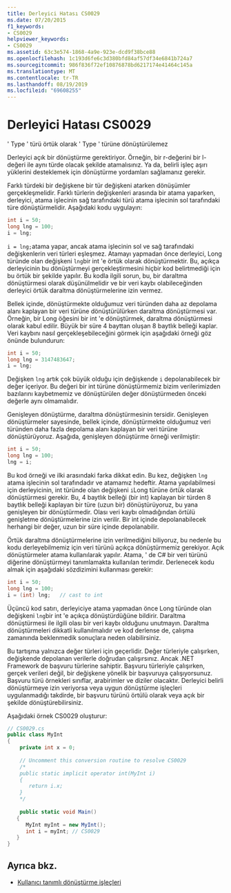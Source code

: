```yaml
---
title: Derleyici Hatası CS0029
ms.date: 07/20/2015
f1_keywords:
- CS0029
helpviewer_keywords:
- CS0029
ms.assetid: 63c3e574-1868-4a9e-923e-dcd9f38bce88
ms.openlocfilehash: 1c193d6fe6c3d380bfd84af57df34e6841b724a7
ms.sourcegitcommit: 986f836f72ef10876878bd6217174e41464c145a
ms.translationtype: MT
ms.contentlocale: tr-TR
ms.lasthandoff: 08/19/2019
ms.locfileid: "69608255"
---
```

# <a name="compiler-error-cs0029"></a>Derleyici Hatası CS0029

' Type ' türü örtük olarak ' Type ' türüne dönüştürülemez  
  
 Derleyici açık bir dönüştürme gerektiriyor. Örneğin, bir r-değerini bir l-değeri ile aynı türde olacak şekilde atamalısınız. Ya da, belirli işleç aşırı yüklerini desteklemek için dönüştürme yordamları sağlamanız gerekir.  
  
 Farklı türdeki bir değişkene bir tür değişkeni atarken dönüşümler gerçekleşmelidir. Farklı türlerin değişkenleri arasında bir atama yaparken, derleyici, atama işlecinin sağ tarafındaki türü atama işlecinin sol tarafındaki türe dönüştürmelidir. Aşağıdaki kodu uygulayın:  

```csharp
int i = 50;  
long lng = 100;  
i = lng;  
```

 `i = lng;`atama yapar, ancak atama işlecinin sol ve sağ tarafındaki değişkenlerin veri türleri eşleşmez. Atamayı yapmadan önce derleyici, Long türünde olan değişkeni `lng`bir int 'e örtük olarak dönüştürmektir. Bu, açıkça derleyicinin bu dönüştürmeyi gerçekleştirmesini hiçbir kod belirtmediği için bu örtük bir şekilde yapılır. Bu kodla ilgili sorun, bu, bir daraltma dönüştürmesi olarak düşünülmelidir ve bir veri kaybı olabileceğinden derleyici örtük daraltma dönüştürmelerine izin vermez.  
  
 Bellek içinde, dönüştürmekte olduğumuz veri türünden daha az depolama alanı kaplayan bir veri türüne dönüştürülürken daraltma dönüştürmesi var. Örneğin, bir Long öğesini bir int 'e dönüştürmek, daraltma dönüştürmesi olarak kabul edilir. Büyük bir süre 4 bayttan oluşan 8 baytlık belleği kaplar. Veri kaybını nasıl gerçekleşebileceğini görmek için aşağıdaki örneği göz önünde bulundurun:  

```csharp
int i = 50;  
long lng = 3147483647;  
i = lng;  
```

 Değişken `lng` artık çok büyük olduğu için değişkende `i` depolanabilecek bir değer içeriyor. Bu değeri bir int türüne dönüştürmemiz bizim verilerimizden bazılarını kaybetmemiz ve dönüştürülen değer dönüştürmeden önceki değerle aynı olmamalıdır.  
  
 Genişleyen dönüştürme, daraltma dönüştürmesinin tersidir. Genişleyen dönüştürmeler sayesinde, bellek içinde, dönüştürmekte olduğumuz veri türünden daha fazla depolama alanı kaplayan bir veri türüne dönüştürüyoruz. Aşağıda, genişleyen dönüştürme örneği verilmiştir:  

```csharp
int i = 50;  
long lng = 100;  
lng = i;  
```

 Bu kod örneği ve ilki arasındaki farka dikkat edin. Bu kez, değişken `lng` atama işlecinin sol tarafındadır ve atamamız hedeftir. Atama yapılabilmesi için derleyicinin, int türünde olan değişkeni `i`Long türüne örtük olarak dönüştürmesi gerekir. Bu, 4 baytlık belleği (bir int) kaplayan bir türden 8 baytlık belleği kaplayan bir türe (uzun bir) dönüştürüyoruz, bu yana genişleyen bir dönüştürmedir. Olası veri kaybı olmadığından örtülü genişletme dönüştürmelerine izin verilir. Bir int içinde depolanabilecek herhangi bir değer, uzun bir süre içinde depolanabilir.  
  
 Örtük daraltma dönüştürmelerine izin verilmediğini biliyoruz, bu nedenle bu kodu derleyebilmemiz için veri türünü açıkça dönüştürmemiz gerekiyor. Açık dönüştürmeler atama kullanılarak yapılır. Atama, ' de C# bir veri türünü diğerine dönüştürmeyi tanımlamakta kullanılan terimdir. Derlenecek kodu almak için aşağıdaki sözdizimini kullanması gerekir:  

```csharp
int i = 50;  
long lng = 100;  
i = (int) lng;   // cast to int  
```

 Üçüncü kod satırı, derleyiciye atama yapmadan önce Long türünde olan değişkeni `lng`bir int 'e açıkça dönüştürdüğüne bildirir. Daraltma dönüştürmesi ile ilgili olası bir veri kaybı olduğunu unutmayın. Daraltma dönüştürmeleri dikkatli kullanılmalıdır ve kod derlense de, çalışma zamanında beklenmedik sonuçlara neden olabilirsiniz.  
  
 Bu tartışma yalnızca değer türleri için geçerlidir. Değer türleriyle çalışırken, değişkende depolanan verilerle doğrudan çalışırsınız. Ancak .NET Framework de başvuru türlerine sahiptir. Başvuru türleriyle çalışırken, gerçek verileri değil, bir değişkene yönelik bir başvuruya çalışıyorsunuz. Başvuru türü örnekleri sınıflar, arabirimler ve diziler olacaktır. Derleyici belirli dönüştürmeye izin veriyorsa veya uygun dönüştürme işleçleri uygulanmadığı takdirde, bir başvuru türünü örtülü olarak veya açık bir şekilde dönüştürebilirsiniz.  
  
 Aşağıdaki örnek CS0029 oluşturur:  

```csharp
// CS0029.cs  
public class MyInt  
{  
    private int x = 0;
  
    // Uncomment this conversion routine to resolve CS0029  
    /*  
    public static implicit operator int(MyInt i)  
    {  
       return i.x;  
    }  
    */  
  
    public static void Main()  
   {  
      MyInt myInt = new MyInt();  
      int i = myInt; // CS0029  
   }  
}  
```

## <a name="see-also"></a>Ayrıca bkz.

- [Kullanıcı tanımlı dönüştürme işleçleri](../operators/user-defined-conversion-operators.md)
